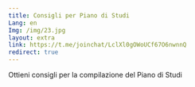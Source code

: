 ```yaml
---
title: Consigli per Piano di Studi
Lang: en
Img: /img/23.jpg
layout: extra
link: https://t.me/joinchat/LclXl0gOWoUCf67O6nwnnQ
redirect: true
---
```

Ottieni consigli per la compilazione del Piano di Studi
